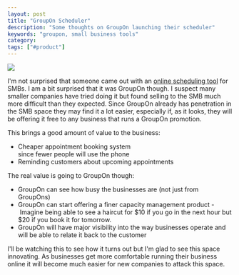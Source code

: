 ```yaml
---
layout: post
title: "GroupOn Scheduler"
description: "Some thoughts on GroupOn launching their scheduler"
keywords: "groupon, small business tools"
category:
tags: ["#product"]
---
```


<img src="http://cdn.ientry.com/sites/webpronews/pictures/groupon-scheduler_616.jpg" />

<p>I'm not surprised that someone came out with an <a href="http://www.groupon.com/scheduler" title="GroupOn Scheduler">online scheduling tool</a> for SMBs. I am a bit surprised that it was GroupOn though. I suspect many smaller companies have tried doing it but found selling to the SMB much more difficult than they expected. Since GroupOn already has penetration in the SMB space they may find it a lot easier, especially if, as it looks, they will be offering it free to any business that runs a GroupOn promotion.</p>

<p>This brings a good amount of value to the business:</p>

<ul class="bulleted">
  <li>Cheaper appointment booking system<br/>since fewer people will use the phone</li>
  <li>Reminding customers about upcoming appointments</li>
</ul>

<p>The real value is going to GroupOn though:</p>

<ul class="bulleted">
  <li>GroupOn can see how busy the businesses are (not just from GroupOns)</li>
  <li>GroupOn can start offering a finer capacity management product - Imagine being able to see a haircut for $10 if you go in the next hour but $20 if you book it for tomorrow.</li>
  <li>GroupOn will have major visibility into the way businesses operate and will be able to relate it back to the customer</li>
</ul>

<p>I'll be watching this to see how it turns out but I'm glad to see this space innovating. As businesses get more comfortable running their business online it will become much easier for new companies to attack this space.</p>